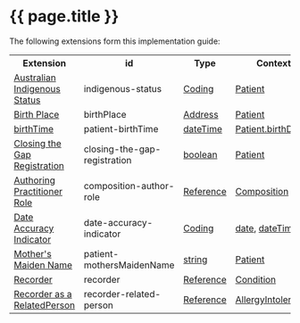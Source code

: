 # {{ page.title }}

The following extensions form this implementation guide:

<table class="list" width="100%">
  <tr >
    <th>Extension</th>
    <th>id</th>
    <th>Type</th>
    <th>Context</th>
  </tr>
  <tr>
   <td><a href="http://build.fhir.org/ig/hl7au/au-fhir-base/StructureDefinition-indigenous-status.html">Australian Indigenous Status</a></td>
   <td>indigenous-status</td>
   <td><a href="http://hl7.org/fhir/stu3/datatypes.html#Coding">Coding</a></td>
  <td><a href="http://hl7.org/fhir/stu3/patient.html">Patient</a></td>
  </tr>
 <tr>
   <td><a href="http://hl7.org/fhir/STU3/extension-birthplace.html">Birth Place</a></td>
   <td>birthPlace</td>
    <td><a href="http://hl7.org/fhir/stu3/datatypes.html#Address">Address</a></td>
    <td><a href="http://hl7.org/fhir/stu3/patient.html">Patient</a></td>
  </tr>
 <tr>
   <td><a href="http://hl7.org/fhir/STU3/extension-patient-birthtime.html">birthTime</a></td>
   <td>patient-birthTime</td>
    <td><a href="http://hl7.org/fhir/stu3/datatypes.html#dateTime">dateTime</a></td>
    <td><a href="http://hl7.org/fhir/stu3/patient.html">Patient.birthDate</a></td>
  </tr>
    <tr>
   <td><a href="https://build.fhir.org/ig/hl7au/au-fhir-base/StructureDefinition-closing-the-gap-registration.html">Closing the Gap Registration</a></td>
    <td>closing-the-gap-registration</td>
    <td><a href="http://hl7.org/fhir/stu3/datatypes.html#boolean">boolean</a></td>
   <td><a href="http://hl7.org/fhir/stu3/patient.html">Patient</a></td>
  </tr>
  <tr>
   <td><a href="http://build.fhir.org/ig/hl7au/au-fhir-base/StructureDefinition-composition-author-role.html">Authoring Practitioner Role</a></td>
   <td>composition-author-role</td>
   <td><a href="http://hl7.org/fhir/stu3/references.html#Reference">Reference</a></td>
    <td><a href="http://hl7.org/fhir/stu3/composition.html">Composition</a></td>
  </tr>
  <tr>
   <td><a href="http://build.fhir.org/ig/hl7au/au-fhir-base/StructureDefinition-date-accuracy-indicator.html">Date Accuracy Indicator</a></td>
   <td>date-accuracy-indicator</td>
    <td><a href="http://hl7.org/fhir/stu3/datatypes.html#Coding">Coding</a></td>
    <td><a href="http://hl7.org/fhir/stu3/datatypes.html#date">date</a>, <a href="http://hl7.org/fhir/stu3/datatypes.html#dateTime">dateTime</a> </td>
  </tr>
   <tr>
   <td><a href="http://hl7.org/fhir/STU3/extension-patient-mothersmaidenname.html">Mother's Maiden Name</a></td>
   <td>patient-mothersMaidenName</td>
   <td><a href="http://hl7.org/fhir/stu3/datatypes.html#string">string</a></td>
   <td><a href="http://hl7.org/fhir/stu3/patient.html">Patient</a></td>
  </tr>
<tr>
   <td><a href="http://build.fhir.org/ig/hl7au/au-fhir-base/StructureDefinition-recorder.html">Recorder</a></td>
   <td>recorder</td>
   <td><a href="http://hl7.org/fhir/stu3/datatypes.html#Reference">Reference</a></td>
     <td><a href="http://hl7.org/fhir/stu3/condition.html">Condition</a></td>
  </tr>
<tr>
   <td><a href="http://build.fhir.org/ig/hl7au/au-fhir-base/StructureDefinition-recorder-related-person.html">Recorder as a RelatedPerson</a></td>
   <td>recorder-related-person</td>
   <td><a href="http://hl7.org/fhir/stu3/references.html#Reference">Reference</a></td>
   <td><a href="http://hl7.org/fhir/STU3/allergyintolerance.html">AllergyIntolerance</a></td>
  </tr>
   </table> 
